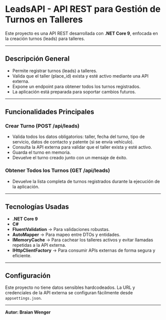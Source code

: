 ﻿# LeadsAPI - API REST para Gestión de Turnos en Talleres

Este proyecto es una API REST desarrollada con **.NET Core 9**, enfocada en la creación turnos (leads) para talleres.

---

## Descripción General

- Permite registrar turnos (leads) a talleres.
- Valida que el taller (place_id) exista y esté activo mediante una API externa.
- Expone un endpoint para obtener todos los turnos registrados.
- La aplicación está preparada para soportar cambios futuros.

---

## Funcionalidades Principales

### Crear Turno (POST /api/leads)
- Valida todos los datos obligatorios: taller, fecha del turno, tipo de servicio, datos de contacto y patente (si se envía vehículo).
- Consulta la API externa para validar que el taller exista y esté activo.
- Guarda el turno en memoria.
- Devuelve el turno creado junto con un mensaje de éxito.

### Obtener Todos los Turnos (GET /api/leads)
- Devuelve la lista completa de turnos registrados durante la ejecución de la aplicación.

---

## Tecnologías Usadas

- **.NET Core 9**
- **C#**
- **FluentValidation** → Para validaciones robustas.
- **AutoMapper** → Para mapeo entre DTOs y entidades.
- **IMemoryCache** → Para cachear los talleres activos y evitar llamadas repetidas a la API externa.
- **IHttpClientFactory** → Para consumir APIs externas de forma segura y eficiente.

---

## Configuración

Este proyecto no tiene datos sensibles hardcodeados. La URL y credenciales de la API externa se configuran fácilmente desde `appsettings.json`.

---
**Autor: Braian Wenger** 